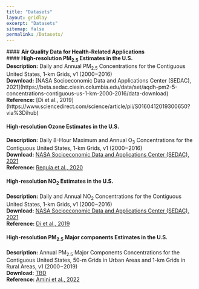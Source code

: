 ```yaml
---
title: "Datasets"
layout: gridlay
excerpt: "Datasets"
sitemap: false
permalink: /Datasets/
---
```


<p></p>

<div class="col-sm-12 clearfix">
####  <b>Air Quality Data for Health-Related Applications</b> <br/>
####  <b>High-resolution PM<sub>2.5</sub> Estimates in the U.S. </b> <br/>
<b>Description:</b> Daily and Annual PM<sub>2.5</sub> Concentrations for the Contiguous United States, 1-km Grids, v1 (2000 – 2016) <br/>
<b>Download:</b> [NASA Socioeconomic Data and Applications Center (SEDAC), 2021](https://beta.sedac.ciesin.columbia.edu/data/set/aqdh-pm2-5-concentrations-contiguous-us-1-km-2000-2016/data-download)  <br/>
<b>Reference:</b> [Di et al., 2019](https://www.sciencedirect.com/science/article/pii/S0160412019300650?via%3Dihub)

#### <b>High-resolution Ozone Estimates in the U.S.</b> <br/>
<b>Description:</b> Daily 8-Hour Maximum and Annual O<sub>3</sub> Concentrations for the Contiguous United States, 1-km Grids, v1 (2000 – 2016) <br/>
<b>Download:</b> [NASA Socioeconomic Data and Applications Center (SEDAC), 2021](https://beta.sedac.ciesin.columbia.edu/data/set/aqdh-o3-concentrations-contiguous-us-1-km-2000-2016/data-download)  <br/>
<b>Reference:</b> [Requia et al., 2020](https://pubs.acs.org/doi/10.1021/acs.est.0c01791)

#### <b>High-resolution NO<sub>2</sub> Estimates in the U.S.</b> <br/>
<b>Description:</b> Daily and Annual NO<sub>2</sub> Concentrations for the Contiguous United States, 1-km Grids, v1 (2000 – 2016) <br/>
<b>Download:</b> [NASA Socioeconomic Data and Applications Center (SEDAC), 2021](https://beta.sedac.ciesin.columbia.edu/data/set/aqdh-no2-concentrations-contiguous-us-1-km-2000-2016/data-download)  <br/>
<b>Reference:</b> [Di et al., 2019](https://pubs.acs.org/doi/10.1021/acs.est.9b03358)
  
#### <b>High-resolution PM<sub>2.5</sub> Major components Estimates in the U.S.</b> <br/>
<b>Description:</b> Annual PM<sub>2.5</sub> Major Components Concentrations for the Contiguous United States, 50-m Grids in Urban Areas and 1-km Grids in Rural Areas, v1 (2000 – 2019) <br/>
<b>Download:</b> [TBD]()  <br/>
<b>Reference:</b> [Amini et al., 2022](https://www.researchsquare.com/article/rs-1745433/v1)
